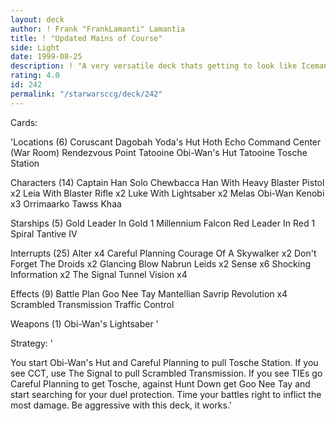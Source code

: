 ```yaml
---
layout: deck
author: ! Frank "FrankLamanti" Lamantia
title: ! "Updated Mains of Course"
side: Light
date: 1999-08-25
description: ! "A very versatile deck thats getting to look like Iceman's No Shelter..."
rating: 4.0
id: 242
permalink: "/starwarsccg/deck/242"
---
```

Cards: 

'Locations (6)
Coruscant
Dagobah Yoda's Hut
Hoth Echo Command Center (War Room)
Rendezvous Point
Tatooine Obi-Wan's Hut
Tatooine Tosche Station

Characters (14)
Captain Han Solo
Chewbacca
Han With Heavy Blaster Pistol x2
Leia With Blaster Rifle x2
Luke With Lightsaber x2
Melas
Obi-Wan Kenobi x3
Orrimaarko
Tawss Khaa

Starships (5)
Gold Leader In Gold 1
Millennium Falcon
Red Leader In Red 1
Spiral
Tantive IV

Interrupts (25)
Alter x4
Careful Planning
Courage Of A Skywalker x2
Don't Forget The Droids x2
Glancing Blow
Nabrun Leids x2
Sense x6
Shocking Information x2
The Signal
Tunnel Vision x4

Effects (9)
Battle Plan
Goo Nee Tay
Mantellian Savrip
Revolution x4
Scrambled Transmission
Traffic Control

Weapons (1)
Obi-Wan's Lightsaber '

Strategy: '

You start Obi-Wan's Hut and Careful Planning to pull Tosche Station.  If you see CCT, use The Signal to pull Scrambled Transmission.  If you see TIEs go Careful Planning to get Tosche, against Hunt Down get Goo Nee Tay and start searching for your duel protection.  Time your battles right to inflict the most damage.  Be aggressive with this deck, it works.'
